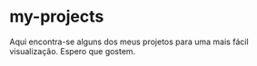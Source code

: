 # my-projects

Aqui encontra-se alguns dos meus projetos para uma mais fácil visualização. Espero que gostem.
